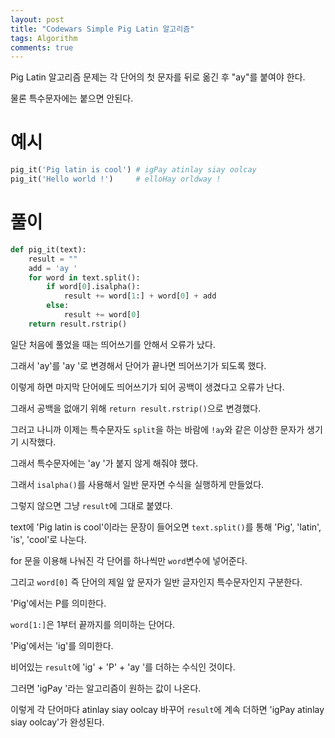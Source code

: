 ```yaml
---
layout: post
title: "Codewars Simple Pig Latin 알고리즘"
tags: Algorithm
comments: true
---
```


Pig Latin 알고리즘 문제는 각 단어의 첫 문자를 뒤로 옮긴 후 "ay"를 붙여야 한다.

물론 특수문자에는 붙으면 안된다.

# 예시

```python
pig_it('Pig latin is cool') # igPay atinlay siay oolcay
pig_it('Hello world !')     # elloHay orldway !
```

# 풀이

```python
def pig_it(text):
    result = ""
    add = 'ay '
    for word in text.split():
        if word[0].isalpha():
            result += word[1:] + word[0] + add
        else:
            result += word[0]
    return result.rstrip()
```

일단 처음에 풀었을 때는 띄어쓰기를 안해서 오류가 났다.

그래서 'ay'를 'ay '로 변경해서 단어가 끝나면 띄어쓰기가 되도록 했다.

이렇게 하면 마지막 단어에도 띄어쓰기가 되어 공백이 생겼다고 오류가 난다.

그래서 공백을 없애기 위해 `return result.rstrip()`으로 변경했다.

그러고 나니까 이제는 특수문자도 `split`을 하는 바람에 `!ay`와 같은 이상한 문자가 생기기 시작했다.

그래서 특수문자에는 'ay '가 붙지 않게 해줘야 했다.

그래서 `isalpha()`를 사용해서 일반 문자면 수식을 실행하게 만들었다.

그렇지 않으면 그냥 `result`에 그대로 붙였다.

text에 'Pig latin is cool'이라는 문장이 들어오면 `text.split()`를 통해 'Pig', 'latin', 'is', 'cool'로 나눈다.

for 문을 이용해 나눠진 각 단어를 하나씩만 `word`변수에 넣어준다.

그리고 `word[0]` 즉 단어의 제일 앞 문자가 일반 글자인지 특수문자인지 구분한다.

'Pig'에서는 P를 의미한다.

`word[1:]`은 1부터 끝까지를 의미하는 단어다.

'Pig'에서는 'ig'를 의미한다.

비어있는 `result`에 'ig' + 'P' + 'ay '를 더하는 수식인 것이다.

그러면 'igPay '라는 알고리즘이 원하는 값이 나온다.

이렇게 각 단어마다  atinlay siay oolcay 바꾸어 `result`에 계속 더하면 'igPay atinlay siay oolcay'가 완성된다.